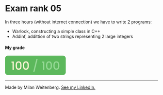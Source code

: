 # Exam rank 05
In three hours (without internet connection) we have to write 2 programs:
- Warlock, constructing a simple class in C++
- Addinf, addittion of two strings representing 2 large integers


#### My grade
<img src="../img/score100.png" width="200" height="64"/>

---

Made by Milan Weitenberg. [See my LinkedIn.](https://www.linkedin.com/in/mnweitenberg/)
